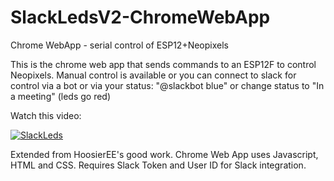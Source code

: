 # SlackLedsV2-ChromeWebApp
Chrome WebApp - serial control of ESP12+Neopixels

This is the chrome web app that sends commands to an ESP12F to control Neopixels.  Manual control is available or you can connect to 
slack for control via a bot or via your status: "@slackbot blue" or  change status to "In a meeting" (leds go red)


Watch this video:


[![SlackLeds](http://img.youtube.com/vi/Wy8WlwN-bvc/0.jpg)](http://www.youtube.com/watch?v=Wy8WlwN-bvc "SlackLeds")



Extended from HoosierEE's good work. Chrome Web App uses Javascript, HTML and CSS. Requires Slack Token and User ID for Slack integration.


